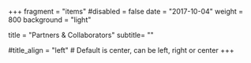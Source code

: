 +++
fragment = "items"
#disabled = false
date = "2017-10-04"
weight = 800
background = "light"

title = "Partners & Collaborators"
subtitle= ""

#title_align = "left" # Default is center, can be left, right or center
+++


